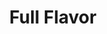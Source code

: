 ---
title: "Full Flavor"
#date: 2019-07-06T15:27:17+06:00
#draft: false
# page title background image
bg_image: "images/backgrounds/page-title.jpg"
# meta description
#description : "Lorem ipsum dolor sit amet, consectetur adipisicing elit, sed do eiusmod tempor incididunt ut labore. dolore magna aliqua. Ut enim ad minim veniam, quis nostrud."
# course thumbnail
image: "images/logos/fullflavor.jpg"
# taxonomy
#category: "Photography"
# teacher
#teacher: "Duis Rio"
# duration
#duration : "06 Month"
# weekly
#weekly : "03 hours"
# course fee
##apply_url : "#"
# type
#type: "course"
---